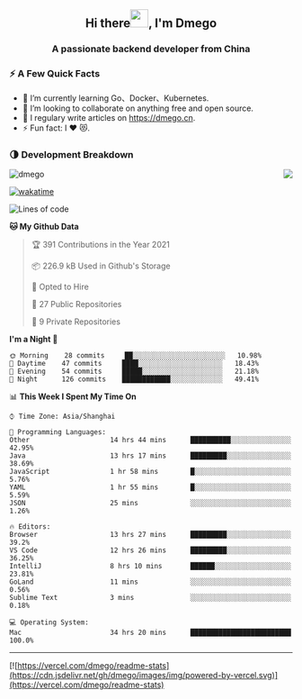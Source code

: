 <h2 align="center">Hi there<img src="https://cdn.jsdelivr.net/gh/dmego/images/img/Hi.gif" height="32" />, I'm Dmego </h2>
<h3 align="center">A passionate backend developer from China</h3>

### ⚡️ A Few Quick Facts

<ul>
    <li> 🌱 I’m currently learning Go、Docker、Kubernetes.</li>
    <li> 👯 I’m looking to collaborate on anything free and open source.</li>
    <li> 📝 I regulary write articles on <a href="https://dmego.cn">https://dmego.cn</a>.</li>
    <li> ⚡ Fun fact: I ❤️ 😻.</li>
</ul>

### 🌗 Development Breakdown

<img src="https://komarev.com/ghpvc/?username=dmego" alt="dmego" />

<img align="right" src="https://readme-stats-dmego.vercel.app/api?username=dmego&show_icons=true&icon_color=1573B3&hide_title=true&text_color=718096&bg_color=00000000&hide_border=true"/>

[![wakatime](https://wakatime.com/badge/user/d60a93cb-3bd3-4d85-a9a8-8f81e41616d8.svg)](https://wakatime.com/@d60a93cb-3bd3-4d85-a9a8-8f81e41616d8)

<!--START_SECTION:waka-->
![Lines of code](https://img.shields.io/badge/From%20Hello%20World%20I%27ve%20Written-247482%20lines%20of%20code-blue)

**🐱 My Github Data** 

> 🏆 391 Contributions in the Year 2021
 > 
> 📦 226.9 kB Used in Github's Storage 
 > 
> 💼 Opted to Hire
 > 
> 📜 27 Public Repositories 
 > 
> 🔑 9 Private Repositories  
 > 
**I'm a Night 🦉** 

```text
🌞 Morning    28 commits     ██░░░░░░░░░░░░░░░░░░░░░░░   10.98% 
🌆 Daytime    47 commits     ████░░░░░░░░░░░░░░░░░░░░░   18.43% 
🌃 Evening    54 commits     █████░░░░░░░░░░░░░░░░░░░░   21.18% 
🌙 Night      126 commits    ████████████░░░░░░░░░░░░░   49.41%

```


📊 **This Week I Spent My Time On** 

```text
⌚︎ Time Zone: Asia/Shanghai

💬 Programming Languages: 
Other                    14 hrs 44 mins      ██████████░░░░░░░░░░░░░░░   42.95% 
Java                     13 hrs 17 mins      █████████░░░░░░░░░░░░░░░░   38.69% 
JavaScript               1 hr 58 mins        █░░░░░░░░░░░░░░░░░░░░░░░░   5.76% 
YAML                     1 hr 55 mins        █░░░░░░░░░░░░░░░░░░░░░░░░   5.59% 
JSON                     25 mins             ░░░░░░░░░░░░░░░░░░░░░░░░░   1.26%

🔥 Editors: 
Browser                  13 hrs 27 mins      █████████░░░░░░░░░░░░░░░░   39.2% 
VS Code                  12 hrs 26 mins      █████████░░░░░░░░░░░░░░░░   36.25% 
IntelliJ                 8 hrs 10 mins       ██████░░░░░░░░░░░░░░░░░░░   23.81% 
GoLand                   11 mins             ░░░░░░░░░░░░░░░░░░░░░░░░░   0.56% 
Sublime Text             3 mins              ░░░░░░░░░░░░░░░░░░░░░░░░░   0.18%

💻 Operating System: 
Mac                      34 hrs 20 mins      █████████████████████████   100.0%

```


<!--END_SECTION:waka-->

---

[![https://vercel.com/dmego/readme-stats](https://cdn.jsdelivr.net/gh/dmego/images/img/powered-by-vercel.svg)](https://vercel.com/dmego/readme-stats)

